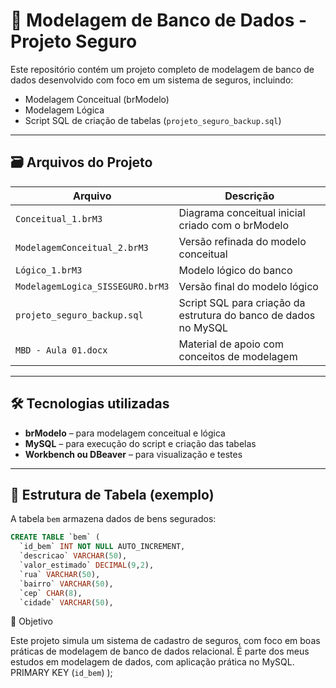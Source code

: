 # 🧩 Modelagem de Banco de Dados - Projeto Seguro

Este repositório contém um projeto completo de modelagem de banco de dados desenvolvido com foco em um sistema de seguros, incluindo:

- Modelagem Conceitual (brModelo)
- Modelagem Lógica
- Script SQL de criação de tabelas (`projeto_seguro_backup.sql`)

---

## 🗃️ Arquivos do Projeto

| Arquivo | Descrição |
|--------|-----------|
| `Conceitual_1.brM3` | Diagrama conceitual inicial criado com o brModelo |
| `ModelagemConceitual_2.brM3` | Versão refinada do modelo conceitual |
| `Lógico_1.brM3` | Modelo lógico do banco |
| `ModelagemLogica_SISSEGURO.brM3` | Versão final do modelo lógico |
| `projeto_seguro_backup.sql` | Script SQL para criação da estrutura do banco de dados no MySQL |
| `MBD - Aula 01.docx` | Material de apoio com conceitos de modelagem |

---

## 🛠️ Tecnologias utilizadas

- **brModelo** – para modelagem conceitual e lógica
- **MySQL** – para execução do script e criação das tabelas
- **Workbench ou DBeaver** – para visualização e testes

---

## 💾 Estrutura de Tabela (exemplo)

A tabela `bem` armazena dados de bens segurados:

```sql
CREATE TABLE `bem` (
  `id_bem` INT NOT NULL AUTO_INCREMENT,
  `descricao` VARCHAR(50),
  `valor_estimado` DECIMAL(9,2),
  `rua` VARCHAR(50),
  `bairro` VARCHAR(50),
  `cep` CHAR(8),
  `cidade` VARCHAR(50),
```
🎯 Objetivo

Este projeto simula um sistema de cadastro de seguros, com foco em boas práticas de modelagem de banco de dados relacional. É parte dos meus estudos em modelagem de dados, com aplicação prática no MySQL.
  PRIMARY KEY (`id_bem`)
);

